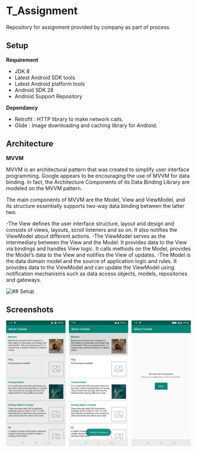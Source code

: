 # T_Assignment

Repository for assignment provided by company as part of process.
## Setup
**Requirement**
  - JDK 8
  - Latest Android SDK tools
  - Latest Android platform tools
  - Android SDK 28
  - Android Support Repository
  
  **Dependancy**
  - Retrofit : HTTP library to make network calls.
  - Glide : Image downloading and caching library for Android.

## Architecture
**MVVM**

MVVM is an architectural pattern that was created to simplify user interface programming. Google appears to be encouraging the use of MVVM for data binding. In fact, the Architecture Components of its Data Binding Library are modeled on the MVVM pattern.

The main components of MVVM are the Model, View and ViewModel, and its structure essentially supports two-way data binding between the latter two.

  -The View defines the user interface structure, layout and design and consists of views, layouts, scroll listeners and so on. It also notifies the ViewModel about different actions.
  -The ViewModel serves as the intermediary between the View and the Model. It provides data to the View via bindings and handles View logic. It calls methods on the Model, provides the Model’s data to the View and notifies the View of updates.
  -The Model is the data domain model and the source of application logic and rules. It provides data to the ViewModel and can update the ViewModel using notification mechanisms such as data access objects, models, repositories and gateways.

![## Setup](https://cdn2.phunware.com/wp-content/uploads/2017/12/blog-android-data-binding-chart.png)



## Screenshots

![## Setup](https://github.com/pravinkakde003/T_Assignment/blob/Develope/Screens/ScreenShots.png)
